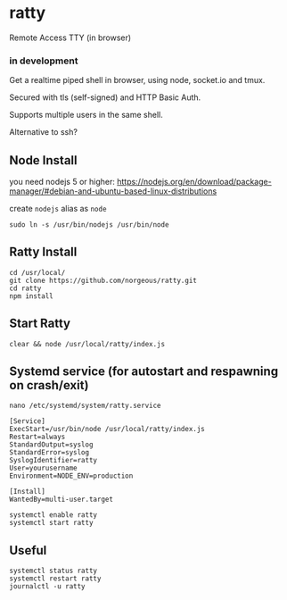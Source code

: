 # ratty
Remote Access TTY (in browser)

### in development

Get a realtime piped shell in browser, using node, socket.io and tmux.

Secured with tls (self-signed) and HTTP Basic Auth.

Supports multiple users in the same shell.

Alternative to ssh?


## Node Install

you need nodejs 5 or higher: https://nodejs.org/en/download/package-manager/#debian-and-ubuntu-based-linux-distributions

create ```nodejs``` alias as ```node```

```
sudo ln -s /usr/bin/nodejs /usr/bin/node
```

## Ratty Install
```
cd /usr/local/
git clone https://github.com/norgeous/ratty.git
cd ratty
npm install
```

## Start Ratty

```
clear && node /usr/local/ratty/index.js
```


## Systemd service (for autostart and respawning on crash/exit)

```
nano /etc/systemd/system/ratty.service
```

```
[Service]
ExecStart=/usr/bin/node /usr/local/ratty/index.js
Restart=always
StandardOutput=syslog
StandardError=syslog
SyslogIdentifier=ratty
User=yourusername
Environment=NODE_ENV=production

[Install]
WantedBy=multi-user.target
```

```
systemctl enable ratty
systemctl start ratty
```


## Useful

```
systemctl status ratty
systemctl restart ratty
journalctl -u ratty
```